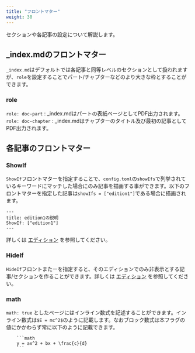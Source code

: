 ```yaml
---
title: "フロントマター"
weight: 30
---
```


セクションや各記事の設定について解説します。

## _index.mdのフロントマター

`_index.md`はデフォルトでは各記事と同等レベルのセクションとして扱われますが、`role`を設定することでパート/チャプターなどのより大きな枠とすることができます。

### role

`role: doc-part` : _index.mdはパートの表紙ページとしてPDF出力されます。
`role: doc-chapter` : _index.mdはチャプターのタイトル及び最初の記事としてPDF出力されます。

## 各記事のフロントマター

### ShowIf

`ShowIf`フロントマターを指定することで、`config.toml`の`showIfs`で列挙されているキーワードにマッチした場合にのみ記事を描画する事ができます。以下のフロントマターを指定した記事は`showIfs = ["edition1"]`である場合に描画されます。

```
---
title: edition1の説明
ShowIf: ["edition1"]
---
```

詳しくは [エディション](./edition.html) を参照してください。

### HideIf

`HideIf`フロントまたーを指定すると、そのエディションでのみ非表示とする記事/セクションを作ることができます。詳しくは [エディション](./edition.html) を参照してください。

### math

`math: true` としたページにはインライン数式を記述することができます。インライン数式は`$E = mc^2$`のように記載します。なおブロック数式は本フラグの値にかかわらず常に以下のように記載できます。

```text
    ```math
    y = ax^2 + bx + \frac{c}{d}
    ```
```

